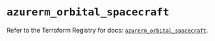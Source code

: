 # `azurerm_orbital_spacecraft`

Refer to the Terraform Registry for docs: [`azurerm_orbital_spacecraft`](https://registry.terraform.io/providers/hashicorp/azurerm/3.107.0/docs/resources/orbital_spacecraft).
